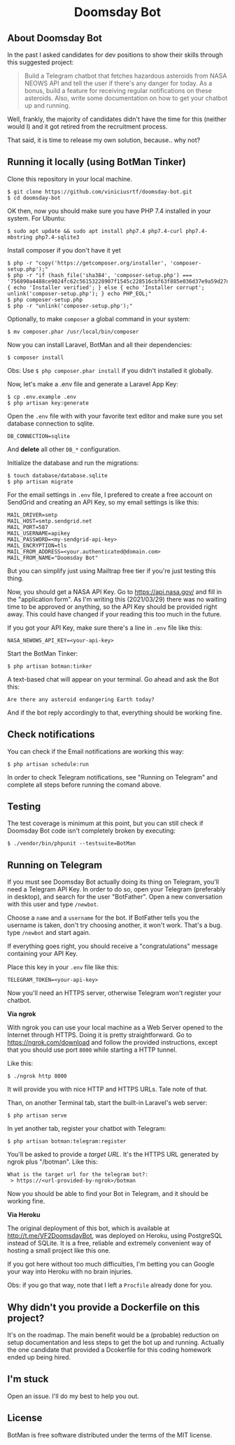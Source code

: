 <h1 align="center">Doomsday Bot</h1>

## About Doomsday Bot

In the past I asked candidates for dev positions to show their skills through this suggested project: 

> Build a Telegram chatbot that fetches hazardous asteroids from NASA NEOWS API and tell the user if there's any danger for today. As a bonus, build a feature for receiving regular notifications on these asteroids. Also, write some documentation on how to get your chatbot up and running.

Well, frankly, the majority of candidates didn't have the time for this (neither would I) and it got retired from the recruitment process.

That said, it is time to release my own solution, because.. why not?

## Running it locally (using BotMan Tinker)

Clone this repository in your local machine.

```console
$ git clone https://github.com/viniciusrtf/doomsday-bot.git
$ cd doomsday-bot
```

OK then, now you should make sure you have PHP 7.4 installed in your system. For Ubuntu:

```console
$ sudo apt update && sudo apt install php7.4 php7.4-curl php7.4-mbstring php7.4-sqlite3
```

Install composer if you don't have it yet

```console
$ php -r "copy('https://getcomposer.org/installer', 'composer-setup.php');"
$ php -r "if (hash_file('sha384', 'composer-setup.php') === '756890a4488ce9024fc62c56153228907f1545c228516cbf63f885e036d37e9a59d27d63f46af1d4d07ee0f76181c7d3') { echo 'Installer verified'; } else { echo 'Installer corrupt'; unlink('composer-setup.php'); } echo PHP_EOL;"
$ php composer-setup.php
$ php -r "unlink('composer-setup.php');"
```

Optionally, to make `composer` a global command in your system:

```console
$ mv composer.phar /usr/local/bin/composer
```

Now you can install Laravel, BotMan and all their dependencies:

```console
$ composer install
```

Obs: Use `$ php composer.phar install` if you didn't installed it globally.

Now, let's make a .env file and generate a Laravel App Key:

```console
$ cp .env.example .env
$ php artisan key:generate
```

Open the `.env` file with with your favorite text editor and make sure you set database connection to sqlite. 

```
DB_CONNECTION=sqlite
```

And **delete** all other `DB_*` configuration.

Initialize the database and run the migrations:

```console
$ touch database/database.sqlite
$ php artisan migrate
```

For the email settings in `.env` file, I prefered to create a free account on SendGrid and creating an API Key, so my email settings is like this:

```
MAIL_DRIVER=smtp
MAIL_HOST=smtp.sendgrid.net
MAIL_PORT=587
MAIL_USERNAME=apikey
MAIL_PASSWORD=<my-sendgrid-api-key>
MAIL_ENCRYPTION=tls
MAIL_FROM_ADDRESS=<your.authenticated@domain.com>
MAIL_FROM_NAME="Doomsday Bot"
```

But you can simplify just using Mailtrap free tier if you're just testing this thing.

Now, you should get a NASA API Key. Go to https://api.nasa.gov/ and fill in the "application form". As I'm writing this (2021/03/29) there was no waiting time to be approved or anything, so the API Key should be provided right away. This could have changed if your reading this too much in the future.

If you got your API Key, make sure there's a line in `.env` file like this:

```
NASA_NEWOWS_API_KEY=<your-api-key>
```

Start the BotMan Tinker:

```console
$ php artisan botman:tinker
```

A text-based chat will appear on your terminal. Go ahead and ask the Bot this:

```
Are there any asteroid endangering Earth today?
```

And if the bot reply accordingly to that, everything should be working fine.

## Check notifications

You can check if the Email notifications are working this way:

```console
$ php artisan schedule:run
```

In order to check Telegram notifications, see "Running on Telegram" and complete all steps before running the comand above.

## Testing

The test coverage is minimum at this point, but you can still check if Doomsday Bot code isn't completely broken by executing:

```console
$ ./vendor/bin/phpunit --testsuite=BotMan
```

## Running on Telegram

If you must see Doomsday Bot actually doing its thing on Telegram, you'll need a Telegram API Key. In order to do so, open your Telegram (preferably in desktop), and search for the user "BotFather". Open a new conversation with this user and type `/newbot`.

Choose a `name` and a `username` for the bot. If BotFather tells you the username is taken, don't try choosing another, it won't work. That's a bug. type `/newbot` and start again.

If everything goes right, you should receive a "congratulations" message containing your API Key.

Place this key in your `.env` file like this:

```
TELEGRAM_TOKEN=<your-api-key>
```

Now you'll need an HTTPS server, otherwise Telegram won't register your chatbot.

**Via ngrok**

With ngrok you can use your local machine as a Web Server opened to the Internet through HTTPS. Doing it is pretty straightforward. Go to https://ngrok.com/download and follow the provided instructions, except that you should use port `8000` while starting a HTTP tunnel. 

Like this:

```console
$ ./ngrok http 8000
```

It will provide you with nice HTTP and HTTPS URLs. Tale note of that.

Than, on another Terminal tab, start the built-in Laravel's web server:

```console
$ php artisan serve
```

In yet another tab, register your chatbot with Telegram:

```console
$ php artisan botman:telegram:register
```

You'll be asked to provide a *target URL*. It's the HTTPS URL generated by ngrok plus "/botman". Like this:

```
What is the target url for the telegram bot?:
 > https://<url-provided-by-ngrok>/botman
```

Now you should be able to find your Bot in Telegram, and it should be working fine.

**Via Heroku**

The original deployment of this bot, which is available at http://t.me/VF2DoomsdayBot, was deployed on Heroku, using PostgreSQL instead of SQLite. It is a free, reliable and extremely convenient way of hosting a small project like this one.

If you got here without too much difficulties, I'm betting you can Google your way into Heroku with no brain injuries.

Obs: if you go that way, note that I left a `Procfile` already done for you.

## Why didn't you provide a Dockerfile on this project?

It's on the roadmap. The main benefit would be a (probable) reduction on setup documentation and less steps to get the bot up and running. Actually the one candidate that provided a Dcokerfile for this coding homework ended up being hired.

## I'm stuck

Open an issue. I'll do my best to help you out.

## License

BotMan is free software distributed under the terms of the MIT license.

